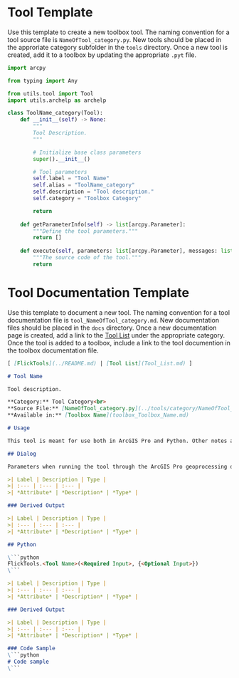 # Tool Template

Use this template to create a new toolbox tool. The naming convention for a tool source file is `NameOfTool_category.py`. New tools should be placed in the approriate category subfolder in the `tools` directory. Once a new tool is created, add it to a toolbox by updating the appropriate `.pyt` file.

```python
import arcpy

from typing import Any

from utils.tool import Tool
import utils.archelp as archelp

class ToolName_category(Tool):
    def __init__(self) -> None:
        """
        Tool Description.
        """

        # Initialize base class parameters
        super().__init__()

        # Tool parameters
        self.label = "Tool Name"
        self.alias = "ToolName_category"
        self.description = "Tool description."
        self.category = "Toolbox Category"

        return
    
    def getParameterInfo(self) -> list[arcpy.Parameter]:
        """Define the tool parameters."""
        return []
    
    def execute(self, parameters: list[arcpy.Parameter], messages: list[Any]) -> None:
        """The source code of the tool."""
        return
```

# Tool Documentation Template

Use this template to document a new tool. The naming convention for a tool documentation file is `tool_NameOfTool_category.md`. New documentation files should be placed in the `docs` directory. Once a new documentation page is created, add a link to the [Tool List](Tool_List.md) under the appropriate category. Once the tool is added to a toolbox, include a link to the tool documention in the toolbox documentation file.

```markdown
[ [FlickTools](../README.md) | [Tool List](Tool_List.md) ]

# Tool Name

Tool description.

**Category:** Tool Category<br>
**Source File:** [NameOfTool_category.py](../tools/category/NameOfTool_category.py)<br>
**Available in:** [Toolbox Name](toolbox_Toolbox_Name.md)

# Usage

This tool is meant for use both in ArcGIS Pro and Python. Other notes about tool useage.

## Dialog

Parameters when running the tool through the ArcGIS Pro geoprocessing dialog.

>| Label | Description | Type |
>| :--- | :--- | :--- |
>| *Attribute* | *Description* | *Type* |

### Derived Output

>| Label | Description | Type |
>| :--- | :--- | :--- |
>| *Attribute* | *Description* | *Type* |

## Python

\```python
FlickTools.<Tool Name>(<Required Input>, {<Optional Input>})
\```

>| Label | Description | Type |
>| :--- | :--- | :--- |
>| *Attribute* | *Description* | *Type* |

### Derived Output

>| Label | Description | Type |
>| :--- | :--- | :--- |
>| *Attribute* | *Description* | *Type* |

### Code Sample
\```python
# Code sample
\```
```